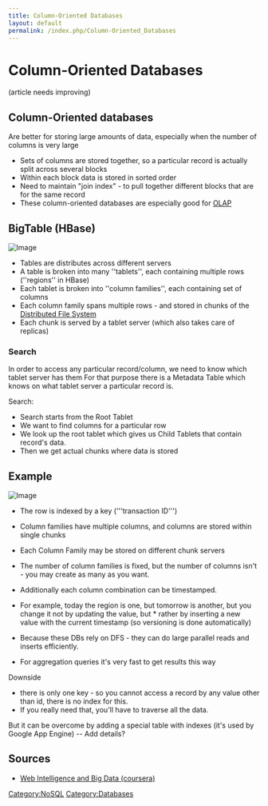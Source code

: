 ```yaml
---
title: Column-Oriented Databases
layout: default
permalink: /index.php/Column-Oriented_Databases
---
```


# Column-Oriented Databases

(article needs improving)

## Column-Oriented databases

Are better for storing large amounts of data, especially when the number of columns is very large

- Sets of columns are stored together, so a particular record is actually split across several blocks
- Within each block data is stored in sorted order
- Need to maintain "join index" - to pull together different blocks that are for the same record
- These column-oriented databases are especially good for [OLAP](OLAP) 


## BigTable (HBase)
<img src="https://raw.github.com/alexeygrigorev/ulb-adb-project-couchbd/master/report/images/Hbase.png" alt="Image">


- Tables are distributes across different servers 
- A table is broken into many ''tablets'', each containing multiple rows (''regions'' in HBase) 
- Each tablet is broken into ''column families'', each containing set of columns 
- Each column family spans multiple rows - and stored in chunks of the [Distributed File System](Distributed_File_Systems)
- Each chunk is served by a tablet server (which also takes care of replicas) 


### Search
In order to access any particular record/column, we need to know which tablet server has them 
For that purpose there is a Metadata Table which knows on what tablet server a particular record is.

Search:
- Search starts from the Root Tablet
- We want to find columns for a particular row 
- We look up the root tablet which gives us Child Tablets that contain record's data. 
- Then we get actual chunks where data is stored  



## Example
<img src="https://raw.github.com/alexeygrigorev/ulb-adb-project-couchbd/master/report/images/col-oriented-db-example.png" alt="Image">

- The row is indexed by a key ('''transaction ID''')
- Column families have multiple columns, and columns are stored within single chunks 
- Each Column Family may be stored on different chunk servers 
- The number of column families is fixed, but the number of columns isn't - you may create as many as you want. 

- Additionally each column combination can be timestamped. 
- For example, today the region is one, but tomorrow is another, but you change it not by updating the value, but * rather by inserting a new value with the current timestamp (so versioning is done automatically) 
- Because these DBs rely on DFS - they can do large parallel reads and inserts efficiently. 
- For aggregation queries it's very fast to get results this way 


Downside 
- there is only one key - so you cannot access a record by any value other than id, there is no index for this. 
- If you really need that, you'll have to traverse all the data. 

But it can be overcome by adding a special table with indexes (it's used by Google App Engine) -- Add details? 


## Sources
- [Web Intelligence and Big Data (coursera)](Web_Intelligence_and_Big_Data_(coursera))


[Category:NoSQL](Category_NoSQL)
[Category:Databases](Category_Databases)